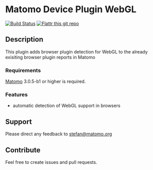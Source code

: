 # Matomo Device Plugin WebGL

[![Build Status](https://travis-ci.org/sgiehl/piwik-plugin-DeviceFeatureWebGL.png?branch=4.x-dev)](https://travis-ci.org/sgiehl/piwik-plugin-DeviceFeatureWebGL) [![Flattr this git repo](http://api.flattr.com/button/flattr-badge-large.png)](https://flattr.com/submit/auto?user_id=sgiehl&url=https://github.com/sgiehl/piwik-plugin-DeviceFeatureWebGL&title=Matomo%20Device%20Plugin%20WebGL&language=&tags=github&category=software) 


## Description

This plugin adds browser plugin detection for WebGL to the already exisiting browser plugin reports in Matomo

### Requirements

[Matomo](https://github.com/matomo-org/matomo) 3.0.5-b1 or higher is required.

### Features

- automatic detection of WebGL support in browsers

## Support

Please direct any feedback to [stefan@matomo.org](mailto:stefan@matomo.org)

## Contribute

Feel free to create issues and pull requests.

